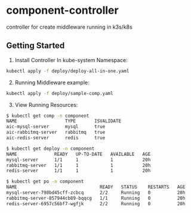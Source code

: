 # component-controller
controller for create middleware running in k3s/k8s

## Getting Started
1. Install Controller In kube-system Namespace:

```sh
kubectl apply -f deploy/deploy-all-in-one.yaml
```

2. Running Middleware example:
	
```sh
kubectl apply -f deploy/sample-comp.yaml
```

3. View Running Resources:

```sh
$ kubectl get comp -n component
NAME                  TYPE       ISVALIDATE
aic-mysql-server      mysql      true
aic-rabbitmq-server   rabbitmq   true
aic-redis-server      redis      true

$ kubectl get deploy -n component
NAME              READY   UP-TO-DATE   AVAILABLE   AGE
mysql-server      1/1     1            1           20h
rabbitmq-server   1/1     1            1           20h
redis-server      1/1     1            1           20h

$ kubectl get po -n component
NAME                               READY   STATUS    RESTARTS   AGE
mysql-server-798bd45cff-zcbcq      2/2     Running   0          20h
rabbitmq-server-857944cb89-bqqcg   1/1     Running   0          20h
redis-server-6957c56bf7-wgfjk      2/2     Running   0          20h
```